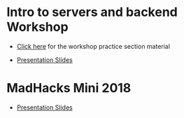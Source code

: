 # Intro to servers and backend Workshop

- [Click here](https://googleithub.com/uwmadisonieee/Server-And-Database-Workshop) for the workshop practice section material

- [Presentation Slides](https://drive.google.com/open?id=1aTsOQSviAGNWAKfde-Ugo8UmYAVbIv_igaXJXxLKffE)

# MadHacks Mini 2018

- [Presentation Slides](https://drive.google.com/open?id=1GWqQneFBFw3lh8UZRwoA_bHKpPsMwxHTZFX-AwVM0DE)